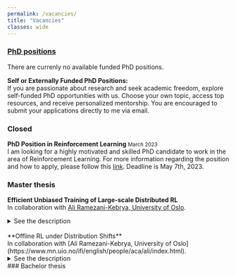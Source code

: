 ```yaml
---
permalink: /vacancies/
title: "Vacancies"
classes: wide
---
```


### <u>PhD positions</u>
There are currenly no available funded PhD positions. 

**Self or Externally Funded PhD Positions:**<br/>
If you are passionate about research and seek academic freedom, explore self-funded PhD opportunities with us. Choose your own topic, access top resources, and receive personalized mentorship. You are encouraged to submit your applications directly to me via email.

### Closed
**PhD Position in Reinforcement Learning** <small class="news-date">March 2023</small>
<br/>I am looking for a highly motivated and skilled PhD candidate to work in the area of Reinforcement Learning. For more information regarding the position and how to apply, please follow this [link](https://jobs.tue.nl/en/vacancy/phd-position-in-reinforcement-learning-990306.html). Deadline is May 7th, 2023. 

### Master thesis
**Efficient Unbiased Training of Large-scale Distributed RL**<br/>
In collaboration with [Ali Ramezani-Kebrya, University of Oslo](https://www.mn.uio.no/ifi/english/people/aca/ali/index.html).
<details>
  <summary>See the description</summary>
  <p>
  It is widely known that training deep neural networks on huge datasets improves learning. However, huge datasets and deep neural networks can no longer be trained on a single machine. One common solution is to train using distributed systems. In addition to traditional data-centers, in federated learning,  multiple clients, e.g., a few hospitals and thousands of cellphones learn a model without sharing local data to prevent the potential privacy issues.</p>
  <br/>
 <p>
Several methods have been proposed to accelerate training for classical empirical risk minimization (ERM) in supervised learning and beyond such as gradient (or model update) compression, gradient sparsification, weight quantization/sparsification, and reducing the frequency of communication though multiple local updates. Unbiased vector quantization is in particular an interesting compression method due to both enjoying strong theoretical guarantees along with providing communication efficiency  on the fly, i.e., it converges under the same hyperparameteres tuned for vanilla uncompressed SGD while providing substantial savings in terms of communication costs [1-4].
  <br/>
 </p>
In this project, we investigate how to accelerate training deep neural networks in distributed reinforcement learning (DRL) [5-10]. In particular, our goal is to show: 1) How can we modify adaptive variants of unbiased quantization schemes tailored to general DRL problems; 2) Can we achieve optimal rate of convergence while establishing strong guarantees on the number of communication bits? 3) Do our new methods show strong empirical performance on deep neural networks and huge datasets, both in terms of performance measures and scalability?
<br/>
   <p>
This project is available for a master student with a strong background in reinforcement learning. Students should be familiar with reinforcement learning, PyTorch. Familiarity with distributed optimization, MPI, and CUDA is a plus.
  <br/>
      </p>
<sup>
[1] Dan Alistarh, Demjan Grubic, Jerry Z. Li, Ryota Tomioka, and Milan Vojnovic. QSGD: Communication-efficient SGD via gradient quantization and encoding. In Proc. NeurIPS, 2017.<br/>

[2] Fartash Faghri, Iman Tabrizian, Ilia Markov, Dan Alistarh, Daniel M. Roy, and Ali  Ramezani-Kebrya. Adaptive gradient quantization for data-parallel SGD. In Proc. NeurIPS, 2020.<br/>

[3] Ali Ramezani-Kebrya, Fartash Faghri, Ilya Markov, Vitalii Aksenov, Dan Alistarh, and Daniel M. Roy. NUQSGD: Provably communication-efficient data-parallel SGD via nonuniform quantization. JMLR, 22(114):1–43, 2021.<br/>

[4] Ali Ramezani-Kebrya, Kimon Antonakopoulos, Igor Krawczuk, Justin Deschenaux, and Volkan Cevher, Distributed Extra-gradient with Optimal Complexity and Communication Guarantees, to appear at ICLR 2023.<br/>
[5] Drew Bagnell and Andrew Ng. On local rewards and scaling distributed reinforcement learning. In Proc. NeurIPS, 2005.<br/>

[6] Eric Liang, Richard Liaw, Robert Nishihara, Philipp Moritz, Roy Fox, Ken Goldberg, Joseph Gonzalez, Michael Jordan, Ion Stoica. RLlib: Abstractions for distributed reinforcement learning. In Proc. ICML, 2018.<br/>

[7] Xiaofeng Fan, Yining Ma, Zhongxiang Dai, Wei Jing, Cheston Tan, and Bryan Kian Hsiang Low. Fault-Tolerant Federated Reinforcement Learning with Theoretical Guarantee. In Proc. NeurIPS, 2021.<br/>

[8] Srivatsan Krishnan, Maximilian Lam, Sharad Chitlangia, Zishen Wan, Gabriel Barth-Maron, Aleksandra Faust, and Vijay Janapa Reddi. QuaRL: Quantization for sustainable reinforcement learning. arXiv:1910.01055, 2021. <br/>

[9] Srivatsan Krishnan, Maximilian Lam, Sharad Chitlangia, Zishen Wan, Gabriel Barth-Maron, Aleksandra Faust, and Vijay Janapa Reddi. Settling the communication complexity for distributed offline reinforcement learning. arXiv:1910.01055, 2022.<br/>

[10] Sajad Khodadadian, Pranay Sharma, Gauri Joshi, and Siva Theja Maguluri. Federated reinforcement learning: Linear speedup under Markovian sampling. In ICML, 2022.</sup><br/>
</details>
<br/>
**Offline RL under Distribution Shifts**<br/>
In collaboration with [Ali Ramezani-Kebrya, University of Oslo](https://www.mn.uio.no/ifi/english/people/aca/ali/index.html).
<details>
  <summary>See the description</summary>
  Distribution shifts between a source and a target domain have been a prominent problem in machine learning for several decades [1-3]. Covariance shift (as well as its assumption) is the most commonly used and studied in theory and practice in distribution shifts [1-3]. Handling covariate shift is a challenging issue. The premise behind such shifts is that data is frequently biased, and this results in distribution shifts that can be estimated by assuming some (unlabelled) knowledge of the target distribution. Density ratio estimation is an important step in various machine learning problems such as learning under covariate shift, learning under noisy labels, anomaly detection, two-sample testing, causal inference, change-point detection, and classification from positive and unlabelled data [1-3].<br/>

The primary challenge in offline RL is successfully handling distributional shifts [4]. Developing efficient and accurate density ratio estimation methods to obtain a consistent estimate of the actual Q-function using data from past interactions with the environment is a major problem in RL [4-7]. <br/>
  
This project is available for a master student with a strong background in reinforcement learning. Students should be familiar with PyTorch. 
<br/>
[1] Masashi Sugiyama, Matthias Krauledat, and Klaus-Robert Müller. Covariate shift adaptation by importance weighted cross validation. JMLR, 8(5):1-21, 2007.<br/>

[2] Takafumi Kanamori and Shohei Hido and Masashi Sugiyama. A least-squares approach to direct importance estimation. JMLR, 10:1–55, 2009.
<br/>
[3] Ali Ramezani-Kebrya, Fanghui Liu, Thomas Pethick, Grigorios Chrysos, and Volkan Cevher. Federated learning under distribution shifts with generalization guarantees. under review.<br/>

[4] https://bair.berkeley.edu/blog/2020/12/07/offline/<br/>
[5] Aviral Kumar, Aurick Zhou, George Tucker, and Sergey Levine. Conservative q-learning for offline reinforcement learning. In Proc. NeurIPS, 2020.<br/>
[6] Masatoshi Uehara, Masahiro Kato, and Shota Yasui. Off-policy evaluation and learning for external validity under a covariate shift. In Proc. NeurIPS, 2020.<br/>
[7] Ilya Kostrikov, Ashvin Nair, and Sergey Levine. Offline reinforcement learning with implicit Q-learning. In Proc. ICLR, 2022.<br/>

</details>
### Bachelor thesis

